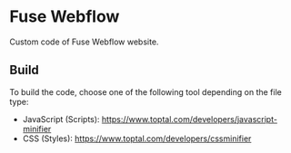 # Fuse Webflow

Custom code of Fuse Webflow website.

## Build

To build the code, choose one of the following tool depending on the file type:
- JavaScript (Scripts): https://www.toptal.com/developers/javascript-minifier
- CSS (Styles): https://www.toptal.com/developers/cssminifier